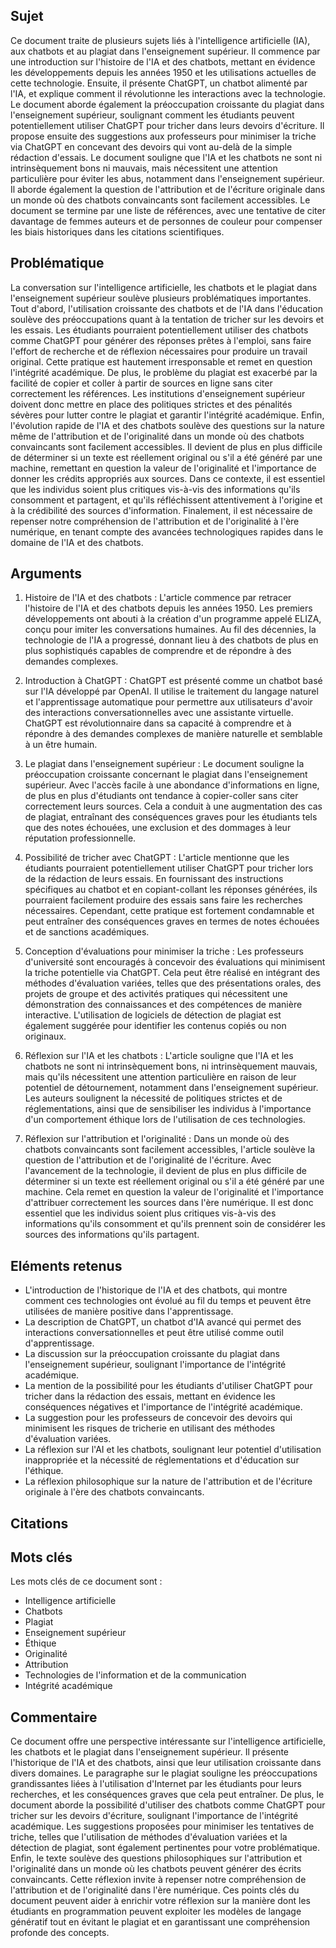 ## Sujet
Ce document traite de plusieurs sujets liés à l'intelligence artificielle (IA), aux chatbots et au plagiat dans l'enseignement supérieur. Il commence par une introduction sur l'histoire de l'IA et des chatbots, mettant en évidence les développements depuis les années 1950 et les utilisations actuelles de cette technologie. Ensuite, il présente ChatGPT, un chatbot alimenté par l'IA, et explique comment il révolutionne les interactions avec la technologie. Le document aborde également la préoccupation croissante du plagiat dans l'enseignement supérieur, soulignant comment les étudiants peuvent potentiellement utiliser ChatGPT pour tricher dans leurs devoirs d'écriture. Il propose ensuite des suggestions aux professeurs pour minimiser la triche via ChatGPT en concevant des devoirs qui vont au-delà de la simple rédaction d'essais. Le document souligne que l'IA et les chatbots ne sont ni intrinsèquement bons ni mauvais, mais nécessitent une attention particulière pour éviter les abus, notamment dans l'enseignement supérieur. Il aborde également la question de l'attribution et de l'écriture originale dans un monde où des chatbots convaincants sont facilement accessibles. Le document se termine par une liste de références, avec une tentative de citer davantage de femmes auteurs et de personnes de couleur pour compenser les biais historiques dans les citations scientifiques.
## Problématique
La conversation sur l'intelligence artificielle, les chatbots et le plagiat dans l'enseignement supérieur soulève plusieurs problématiques importantes. Tout d'abord, l'utilisation croissante des chatbots et de l'IA dans l'éducation soulève des préoccupations quant à la tentation de tricher sur les devoirs et les essais. Les étudiants pourraient potentiellement utiliser des chatbots comme ChatGPT pour générer des réponses prêtes à l'emploi, sans faire l'effort de recherche et de réflexion nécessaires pour produire un travail original. Cette pratique est hautement irresponsable et remet en question l'intégrité académique. De plus, le problème du plagiat est exacerbé par la facilité de copier et coller à partir de sources en ligne sans citer correctement les références. Les institutions d'enseignement supérieur doivent donc mettre en place des politiques strictes et des pénalités sévères pour lutter contre le plagiat et garantir l'intégrité académique. Enfin, l'évolution rapide de l'IA et des chatbots soulève des questions sur la nature même de l'attribution et de l'originalité dans un monde où des chatbots convaincants sont facilement accessibles. Il devient de plus en plus difficile de déterminer si un texte est réellement original ou s'il a été généré par une machine, remettant en question la valeur de l'originalité et l'importance de donner les crédits appropriés aux sources. Dans ce contexte, il est essentiel que les individus soient plus critiques vis-à-vis des informations qu'ils consomment et partagent, et qu'ils réfléchissent attentivement à l'origine et à la crédibilité des sources d'information. Finalement, il est nécessaire de repenser notre compréhension de l'attribution et de l'originalité à l'ère numérique, en tenant compte des avancées technologiques rapides dans le domaine de l'IA et des chatbots.
## Arguments
1. Histoire de l'IA et des chatbots : L'article commence par retracer l'histoire de l'IA et des chatbots depuis les années 1950. Les premiers développements ont abouti à la création d'un programme appelé ELIZA, conçu pour imiter les conversations humaines. Au fil des décennies, la technologie de l'IA a progressé, donnant lieu à des chatbots de plus en plus sophistiqués capables de comprendre et de répondre à des demandes complexes.

2. Introduction à ChatGPT : ChatGPT est présenté comme un chatbot basé sur l'IA développé par OpenAI. Il utilise le traitement du langage naturel et l'apprentissage automatique pour permettre aux utilisateurs d'avoir des interactions conversationnelles avec une assistante virtuelle. ChatGPT est révolutionnaire dans sa capacité à comprendre et à répondre à des demandes complexes de manière naturelle et semblable à un être humain.

3. Le plagiat dans l'enseignement supérieur : Le document souligne la préoccupation croissante concernant le plagiat dans l'enseignement supérieur. Avec l'accès facile à une abondance d'informations en ligne, de plus en plus d'étudiants ont tendance à copier-coller sans citer correctement leurs sources. Cela a conduit à une augmentation des cas de plagiat, entraînant des conséquences graves pour les étudiants tels que des notes échouées, une exclusion et des dommages à leur réputation professionnelle.

4. Possibilité de tricher avec ChatGPT : L'article mentionne que les étudiants pourraient potentiellement utiliser ChatGPT pour tricher lors de la rédaction de leurs essais. En fournissant des instructions spécifiques au chatbot et en copiant-collant les réponses générées, ils pourraient facilement produire des essais sans faire les recherches nécessaires. Cependant, cette pratique est fortement condamnable et peut entraîner des conséquences graves en termes de notes échouées et de sanctions académiques.

5. Conception d'évaluations pour minimiser la triche : Les professeurs d'université sont encouragés à concevoir des évaluations qui minimisent la triche potentielle via ChatGPT. Cela peut être réalisé en intégrant des méthodes d'évaluation variées, telles que des présentations orales, des projets de groupe et des activités pratiques qui nécessitent une démonstration des connaissances et des compétences de manière interactive. L'utilisation de logiciels de détection de plagiat est également suggérée pour identifier les contenus copiés ou non originaux.

6. Réflexion sur l'IA et les chatbots : L'article souligne que l'IA et les chatbots ne sont ni intrinsèquement bons, ni intrinsèquement mauvais, mais qu'ils nécessitent une attention particulière en raison de leur potentiel de détournement, notamment dans l'enseignement supérieur. Les auteurs soulignent la nécessité de politiques strictes et de réglementations, ainsi que de sensibiliser les individus à l'importance d'un comportement éthique lors de l'utilisation de ces technologies.

7. Réflexion sur l'attribution et l'originalité : Dans un monde où des chatbots convaincants sont facilement accessibles, l'article soulève la question de l'attribution et de l'originalité de l'écriture. Avec l'avancement de la technologie, il devient de plus en plus difficile de déterminer si un texte est réellement original ou s'il a été généré par une machine. Cela remet en question la valeur de l'originalité et l'importance d'attribuer correctement les sources dans l'ère numérique. Il est donc essentiel que les individus soient plus critiques vis-à-vis des informations qu'ils consomment et qu'ils prennent soin de considérer les sources des informations qu'ils partagent.

## Eléments retenus 
- L'introduction de l'historique de l'IA et des chatbots, qui montre comment ces technologies ont évolué au fil du temps et peuvent être utilisées de manière positive dans l'apprentissage.
- La description de ChatGPT, un chatbot d'IA avancé qui permet des interactions conversationnelles et peut être utilisé comme outil d'apprentissage.
- La discussion sur la préoccupation croissante du plagiat dans l'enseignement supérieur, soulignant l'importance de l'intégrité académique.
- La mention de la possibilité pour les étudiants d'utiliser ChatGPT pour tricher dans la rédaction des essais, mettant en évidence les conséquences négatives et l'importance de l'intégrité académique.
- La suggestion pour les professeurs de concevoir des devoirs qui minimisent les risques de tricherie en utilisant des méthodes d'évaluation variées.
- La réflexion sur l'AI et les chatbots, soulignant leur potentiel d'utilisation inappropriée et la nécessité de réglementations et d'éducation sur l'éthique.
- La réflexion philosophique sur la nature de l'attribution et de l'écriture originale à l'ère des chatbots convaincants.

## Citations

## Mots clés
Les mots clés de ce document sont :
- Intelligence artificielle
- Chatbots
- Plagiat
- Enseignement supérieur
- Éthique
- Originalité
- Attribution
- Technologies de l'information et de la communication
- Intégrité académique

## Commentaire
Ce document offre une perspective intéressante sur l'intelligence artificielle, les chatbots et le plagiat dans l'enseignement supérieur. Il présente l'historique de l'IA et des chatbots, ainsi que leur utilisation croissante dans divers domaines. Le paragraphe sur le plagiat souligne les préoccupations grandissantes liées à l'utilisation d'Internet par les étudiants pour leurs recherches, et les conséquences graves que cela peut entraîner. De plus, le document aborde la possibilité d'utiliser des chatbots comme ChatGPT pour tricher sur les devoirs d'écriture, soulignant l'importance de l'intégrité académique. Les suggestions proposées pour minimiser les tentatives de triche, telles que l'utilisation de méthodes d'évaluation variées et la détection de plagiat, sont également pertinentes pour votre problématique. Enfin, le texte soulève des questions philosophiques sur l'attribution et l'originalité dans un monde où les chatbots peuvent générer des écrits convaincants. Cette réflexion invite à repenser notre compréhension de l'attribution et de l'originalité dans l'ère numérique. Ces points clés du document peuvent aider à enrichir votre réflexion sur la manière dont les étudiants en programmation peuvent exploiter les modèles de langage génératif tout en évitant le plagiat et en garantissant une compréhension profonde des concepts.